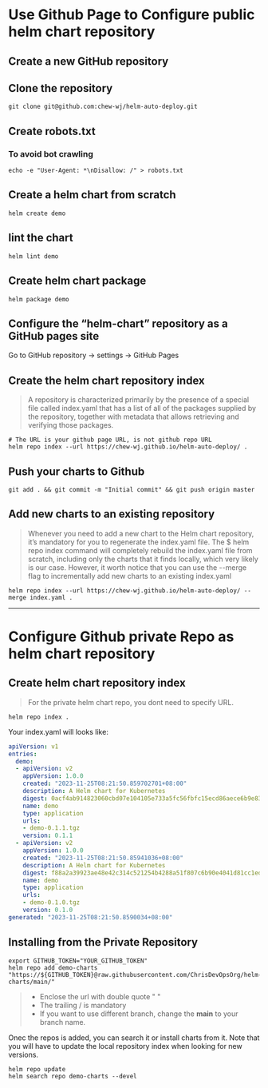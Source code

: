# Use Github Page to Configure public helm chart repository

## Create a new GitHub repository

## Clone the repository
```shell
git clone git@github.com:chew-wj/helm-auto-deploy.git
```

## Create robots.txt
### To avoid bot crawling
```shell
echo -e "User-Agent: *\nDisallow: /" > robots.txt
```

## Create a helm chart from scratch
```shell
helm create demo
```

## lint the chart
```shell
helm lint demo
```

## Create helm chart package
```shell
helm package demo
```
## Configure the “helm-chart” repository as a GitHub pages site
Go to GitHub repository -> settings -> GitHub Pages

## Create the helm chart repository index
> A repository is characterized primarily by the presence of a special file called index.yaml that has a list of all of the packages supplied by the repository, together with metadata that allows retrieving and verifying those packages.
```shell
# The URL is your github page URL, is not github repo URL
helm repo index --url https://chew-wj.github.io/helm-auto-deploy/ .
```

## Push your charts to Github
```shell
git add . && git commit -m "Initial commit" && git push origin master
```

## Add new charts to an existing repository
> Whenever you need to add a new chart to the Helm chart repository, it’s mandatory for you to regenerate the index.yaml file. The $ helm repo index command will completely rebuild the index.yaml file from scratch, including only the charts that it finds locally, which very likely is our case. However, it worth notice that you can use the --merge flag to incrementally add new charts to an existing index.yaml
```shell
helm repo index --url https://chew-wj.github.io/helm-auto-deploy/ --merge index.yaml .
```

---
# Configure Github private Repo as helm chart repository

## Create helm chart repository index
> For the private helm chart repo, you dont need to specify URL.
```shell
helm repo index .
```
Your index.yaml will looks like:
```yaml
apiVersion: v1
entries:
  demo:
  - apiVersion: v2
    appVersion: 1.0.0
    created: "2023-11-25T08:21:50.859702701+08:00"
    description: A Helm chart for Kubernetes
    digest: 0acf4ab914823060cbd07e104105e733a5fc56fbfc15ecd86aece6b9e831c05e
    name: demo
    type: application
    urls:
    - demo-0.1.1.tgz
    version: 0.1.1
  - apiVersion: v2
    appVersion: 1.0.0
    created: "2023-11-25T08:21:50.85941036+08:00"
    description: A Helm chart for Kubernetes
    digest: f88a2a39923ae48e42c314c521254b4288a51f807c6b90e4041d81cc1ed02e25
    name: demo
    type: application
    urls:
    - demo-0.1.0.tgz
    version: 0.1.0
generated: "2023-11-25T08:21:50.8590034+08:00"
```

## Installing from the Private Repository
```shell
export GITHUB_TOKEN="YOUR_GITHUB_TOKEN"
helm repo add demo-charts "https://${GITHUB_TOKEN}@raw.githubusercontent.com/ChrisDevOpsOrg/helm-charts/main/"
```
> - Enclose the url with double quote " "
> - The trailing / is mandatory
> - If you want to use different branch, change the **main** to your branch name.

Onec the repos is added, you can search it or install charts from it. Note that you will have to update the local
repository index when looking for new versions.
```shell
helm repo update
helm search repo demo-charts --devel